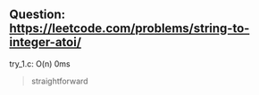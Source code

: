 Question: https://leetcode.com/problems/string-to-integer-atoi/
---

try_1.c: O(n) 0ms
> straightforward
